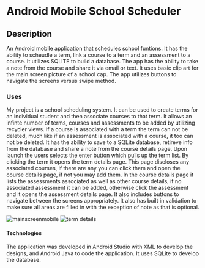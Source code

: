 <h1>Android Mobile School Scheduler</h1>

<h2>Description</h2>

An Android mobile application that schedules school funtions. It has the ability to scheudle a term, link a course to a term and an assessment to  a course. It utilizes SQLITE to build a database. The app has the ability to take a note from the course and share it via email or text. It uses basic clip art for the main screen picture of a school cap. The app utilizes buttons to navigate the screens versus swipe method.

<h3>Uses</h3>

My project is a school scheduling system. It can be used to create terms for an individual student and then associate courses to that term. It allows an infinte number of terms, courses and assessments to be added by utilizing recycler views. If a course is associated with a term the term can not be deleted, much like if an assessment is associated with a course, it too can not be deleted. It has the ability to save to a SQLite database, retireve info from the database and share a note from the course details page. 
Upon launch the users selects the enter button which pulls up the term list. By clicking the term it opens the term details page. This page discloses any associated courses, if there are any you can click them and open the course details page, if not you may add them. In the course details page it lists the assessments associated as well as other course details, if no associated assessment it can be added, otherwise click the assessment and it opens the assessment details page. It also includes buttons to navigate between the screens appropriately. It also has built in validation to make sure all areas are filled in with the exception of note as that is optional.

![mainscreenmobile](https://github.com/user-attachments/assets/eb34b639-a830-4cd2-93fc-c73e7b637fe6)
![term details](https://github.com/user-attachments/assets/eec3825d-035b-45aa-a5e2-43218522094c)


<h4>Technologies</h4>

The application was developed in Android Studio with XML to develop the designs, and Android Java to code the application. It uses SQLite to develop the database. 
